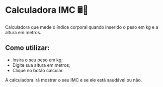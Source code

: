 
# Calculadora IMC 🖩💪

Calculadora que mede o índice corporal quando inserido o peso em kg e a altura em metros.

## Como utilizar:

- Insira o seu peso em kg;
- Digite sua altura em metros;
- Clique no botão calcular.

A calculadora irá mostrar o seu IMC e se ele está saudável ou não.



